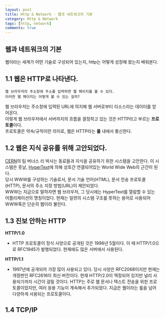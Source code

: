 ```yaml
---
layout: post
title: Http & Network - 웹과 네트워크의 기본
category: Http & Network
tags: [http, network]
comments: true
---
```




## 웹과 네트워크의 기본
웹이라는 세계가 어떤 기술로 구성되어 있는지, http는 어떻게 성장해 왔는지 배워본다.


## 1.1 웹은 HTTP로 나타낸다.
```
웹 브라우저의 주소창에 주소를 입력하면 웹 페이지를 볼 수 있다. 
이러한 웹 페이지는 어떻게 볼 수 있는 걸까?
```
웹 브라우저는 주소창에 입력된 URL에 의지해 웹 서버로부터 리소스라는 데이터를 얻어온다.  
이렇게 웹 브라우저에서 서버까지의 흐름을 결정하고 있는 것은 HTTP라고 부르는 **프로토콜**이다.   
프로토콜은 약속/규칙이란 의미로, 웹은 HTTP라는 **룰** 내에서 통신한다.  


## 1.2 웹은 지식 공유를 위해 고안되었다.
[CERN](https://ko.wikipedia.org/wiki/%EC%9C%A0%EB%9F%BD_%EC%9E%85%EC%9E%90_%EB%AC%BC%EB%A6%AC_%EC%97%B0%EA%B5%AC%EC%86%8C)의 
팀 버너스 리 박사는 동료들과 지식을 공유하기 위한 시스템을 고안한다. 
이 시스템은 훗날, [HyperText](https://ko.wikipedia.org/wiki/%ED%95%98%EC%9D%B4%ED%8D%BC%ED%85%8D%EC%8A%A4%ED%8A%B8)에 
의해 상호간 연결되어있는 World Wide Web의 근간이 된다.  
당시 WWW를 구성하는 기술로서, 문서 기술 언어(HTML), 문서 전송 프로토콜(HTTP), 문서의 주소 지정 방법(URL)이 제안되었다.  
WWW는 지금으로 말하자면 웹 브라우저, 그 당시에는 HyperText를 열람할 수 있는 어플리케이션의 명칭이었다. 현재는 일련의 시스템 구조를 뜻하는 용어로 사용되어 WWW혹은 단순히 웹이라 불린다.  


## 1.3 진보 안하는 HTTP
**HTTP/1.0**  
- HTTP 프로토콜이 정식 사양으로 공개된 것은 1996년 5월이다. 이 때 HTTP/1.0으로 RFC1945가 발행되었다. 현재에도 많은 서버에서 사용된다.  

**HTTP/1.1**  
- 1997년에 공개되어 가장 많이 사용되고 있다. 당시 사양은 RFC2068이지만 현재는 개정판인 RFC2616이 최신 버전이다.
현재 HTTP/2.0이 책정되어 있지만 널리 사용되기까지 시간이 걸릴 것이다. 
HTTP는 주로 웹 문서나 텍스트 전송을 위한 프로토콜이었지만, 여러 응용 기능이 계속해서 추가되었다.
지금은 웹이라는 틀을 넘어 다양하게 사용되는 프로토콜이다.

## 1.4 TCP/IP

###
